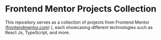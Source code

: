 # Frontend Mentor Projects Collection

This repository serves as a collection of projects from Frontend Mentor (<a href="https://www.frontendmentor.io" target="_blank">frontendmentor.com</a>)
), each showcasing different technologies such as React Js, TypeScript, and more.
